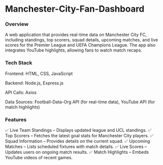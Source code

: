 # Manchester-City-Fan-Dashboard

### Overview
A web application that provides real-time data on Manchester City FC, including standings, top scorers, squad details, upcoming matches, and live scores for the Premier League and UEFA Champions League. The app also integrates YouTube highlights, allowing fans to watch match recaps.

### Tech Stack
Frontend: HTML, CSS, JavaScript

Backend: Node.js, Express.js

API Calls: Axios

Data Sources: Football-Data-Org API (for real-time data), YouTube API (for match highlights)

### Features
✅ Live Team Standings – Displays updated league and UCL standings.
✅ Top Scorers – Fetches the latest goal stats for Manchester City players.
✅ Squad Information – Provides details on the current squad.
✅ Upcoming Matches – Lists scheduled fixtures with match details.
✅ Live Scores – Updates users on ongoing match results.
✅ Match Highlights – Embeds YouTube videos of recent games.

